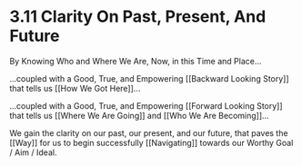 # 3.11 Clarity On Past, Present, And Future

By Knowing Who and Where We Are, Now, in this Time and Place...

...coupled with a Good, True, and Empowering [[Backward Looking Story]] that tells us [[How We Got Here]]...

...coupled with a Good, True, and Empowering [[Forward Looking Story]] that tells us [[Where We Are Going]] and [[Who We Are Becoming]]... 

We gain the clarity on our past, our present, and our future, that paves the [[Way]] for us to begin successfully [[Navigating]] towards our Worthy Goal / Aim / Ideal. 

